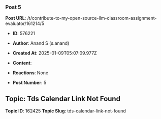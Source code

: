 ### Post 5
**Post URL**: /t/contribute-to-my-open-source-llm-classroom-assignment-evaluator/161214/5
- **ID**: 576221
- **Author**: Anand S (s.anand)
- **Created At**: 2025-01-09T05:07:09.977Z
- **Content**:  
  
- **Reactions**: None
- **Post Number**: 5

## Topic: Tds Calendar Link Not Found
**Topic ID**: 162425
**Topic Slug**: tds-calendar-link-not-found

